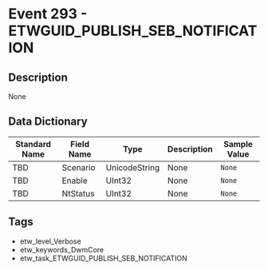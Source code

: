# Event 293 - ETWGUID_PUBLISH_SEB_NOTIFICATION

## Description
None

## Data Dictionary
|Standard Name|Field Name|Type|Description|Sample Value|
|---|---|---|---|---|
|TBD|Scenario|UnicodeString|None|`None`|
|TBD|Enable|UInt32|None|`None`|
|TBD|NtStatus|UInt32|None|`None`|

## Tags
* etw_level_Verbose
* etw_keywords_DwmCore
* etw_task_ETWGUID_PUBLISH_SEB_NOTIFICATION
